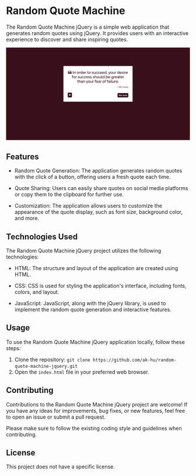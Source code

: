 # Random Quote Machine

The Random Quote Machine jQuery is a simple web application that generates random quotes using jQuery. It provides users with an interactive experience to discover and share inspiring quotes.

![Screenshot 1](screenshots/screenshot_1.png)

## Features

- Random Quote Generation: The application generates random quotes with the click of a button, offering users a fresh quote each time.

- Quote Sharing: Users can easily share quotes on social media platforms or copy them to the clipboard for further use.

- Customization: The application allows users to customize the appearance of the quote display, such as font size, background color, and more.

## Technologies Used

The Random Quote Machine jQuery project utilizes the following technologies:

- HTML: The structure and layout of the application are created using HTML.

- CSS: CSS is used for styling the application's interface, including fonts, colors, and layout.

- JavaScript: JavaScript, along with the jQuery library, is used to implement the random quote generation and interactive features.

## Usage

To use the Random Quote Machine jQuery application locally, follow these steps:

1. Clone the repository: `git clone https://github.com/ak-hu/random-quote-machine-jquery.git`
2. Open the `index.html` file in your preferred web browser.

## Contributing

Contributions to the Random Quote Machine jQuery project are welcome! If you have any ideas for improvements, bug fixes, or new features, feel free to open an issue or submit a pull request.

Please make sure to follow the existing coding style and guidelines when contributing.

## License

This project does not have a specific license.
